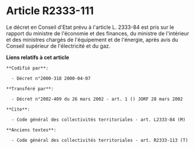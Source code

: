 # Article R2333-111

Le décret en Conseil d'Etat prévu à l'article L. 2333-84 est pris sur le rapport du ministre de l'économie et des finances,
du ministre de l'intérieur et des ministres chargés de l'équipement et de l'énergie, après avis du Conseil supérieur de
l'électricité et du gaz.

**Liens relatifs à cet article**

	**Codifié par**:

	  - Décret n°2000-318 2000-04-07

	**Transféré par**:

	  - Décret n°2002-409 du 26 mars 2002 - art. 1 () JORF 28 mars 2002

	**Cite**:

	  - Code général des collectivités territoriales - art. L2333-84 (M)

	**Anciens textes**:

	  - Code général des collectivités territoriales - art. R2333-113 (T)
